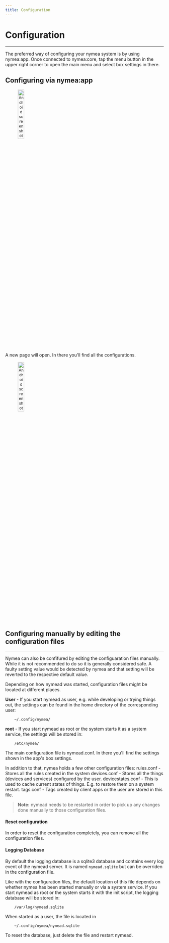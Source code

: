 ```yaml
---
title: Configuration
---
```


# Configuration
--------------------------------------------

The preferred way of configuring your nymea system is by using nymea:app. Once connected to nymea:core, tap the menu button in the upper right corner to open the main menu and select box settings in there.

## Configuring via nymea:app

<dl>
<img src="https://raw.githubusercontent.com/guh/nymea-wiki/master/docs/en/images/main-menu.jpg" alt="Android screenshot" style="float: left; font-size: 9pt; text-align: center; width: 20%; margin-right: 1%; margin-bottom: 0.5em;">
<p style="clear:both;"></p>
</dl>
<br />

A new page will open. In there you'll find all the configurations.
<br />

<dl>
<img src="https://raw.githubusercontent.com/guh/nymea-wiki/master/docs/en/images/box-settings.jpg" alt="Android screenshot" style="float: left; font-size: 9pt; text-align: center; width: 20%; margin-right: 1%; margin-bottom: 0.5em;">
<p style="clear:both;"></p>
</dl>
<br />

## Configuring manually by editing the configuration files
--------------------------------------------

Nymea can also be confifured by editing the configuaration files manually. While it is not recommended to do so it is generally considered safe. A faulty setting value would be detected by nymea and that setting will be reverted to the respective default value.

Depending on how nymead was started, configuration files might be located at different places.

**User** - If you start nymead as user, e.g. while developing or trying things out, the settings can be found in the home directory of the corresponding user:

        ~/.config/nymea/

**root** -  If you start nymead as root or the system starts it as a system service, the settings will be stored in:

        /etc/nymea/


The main configuration file is nymead.conf. In there you'll find the settings shown in the app's box settings.

In addition to that, nymea holds a few other configuration files:
rules.conf - Stores all the rules created in the system
devices.conf - Stores all the things (devices and services) configured by the user.
devicestates.conf - This is used to cache current states of things. E.g. to restore them on a system restart.
tags.conf - Tags created by client apps or the user are stored in this file.

> **Note:** nymead needs to be restarted in order to pick up any changes done manually to those configuration files.

#### Reset configuration

In order to reset the configuration completely, you can remove all the configuration files.

#### Logging Database

By default the logging database is a sqlite3 database and contains every log event of the nymead server. It is named `nymead.sqlite` but can be overriden in the configuration file.

Like with the configuration files, the default location of this file depends on whether nymea has been started manually or via a system service. If you start nymead as root or the system starts it with the init script, the logging database will be stored in:

        /var/log/nymead.sqlite

When started as a user, the file is located in

        ~/.config/nymea/nymead.sqlite

To reset the database, just delete the file and restart nymead.

